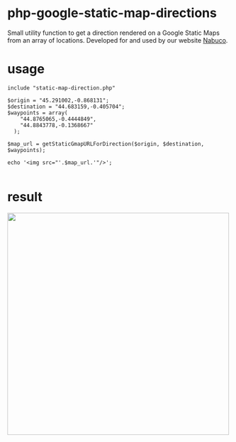 # php-google-static-map-directions
Small utility function to get a direction rendered on a Google Static Maps from an array of locations. Developed for and used by our website <a href="https://www.nabuco.com">Nabuco</a>.

# usage

```
include "static-map-direction.php"

$origin = "45.291002,-0.868131";
$destination = "44.683159,-0.405704";
$waypoints = array(
    "44.8765065,-0.4444849",
    "44.8843778,-0.1368667"
  );

$map_url = getStaticGmapURLForDirection($origin, $destination, $waypoints);

echo '<img src="'.$map_url.'"/>';
        
```

# result

<img height="500" width="500" src="https://maps.googleapis.com/maps/api/staticmap?size=500x500&maptype=roadmap&path=enc:w%7BlsGtphDzBeOpOrH%7CY%7Ca%40zYbI%60ZpL%7CNvQt%40hQ%7BG%7CX%60CErA%7B%40%60%40xD%60%40hCdAzB%60K%60GnU%7Cd%40vEhb%40bGb%5BfMqG%7CZcTnmAcz%40%7Es%40og%40pxBexAfiBsoAhmD%7BfCjw%40%7De%40jIaPf%5Cew%40zEaR%60CqUhKyFlCPpAKzXlF%7CQbS%7CYtR%7EW%7BE%60pBym%40xsBgp%40rgA%7D%5CdVgBtIeF%60%5DmEpIoHnFC%7Eg%40fLhRdBxO_BxH%5E%7E_AzRdXwDfXjBz%5D%60M%5EqKnV%7D%7D%40xM%7BPfJi%40fEkBnP%7CEvVlKhi%40%7De%40hvDakFbpFyuHrMsMxa%40uY%60oCcmBR_AgEuCmHwOqAy%5BsFoOpGoQ%60IeZZyRqEusAsAuY%5EyJhZgMba%40%7DS%7EGkExi%40u%5ErOyIzKjCdP%60GnCCYaOrDwLdLuFxBp%40FlDXrImDbCgDm%40k%40sEbJchDrCmcAnH%7Dz%40bPidAjWg%7CBvBaY%7BCiUkWsd%40%7DF%7DWVmT%7ED%7BFj%5CoKdn%40kXrHWbHfE%7C%40sCuAoJy%40uV%7EMkwAh%40gb%40yNix%40yDo%60%40%7CCme%40vGcfA%7DEc%5Byd%40ouAgAwJwFhC%7D%40uBtAgCnDtHb%5BncAud%40oJ%60%40%7CUM%7CCL%7DCa%40%7DUqEEkA_%40y%40m%40sA%7DKoD_AmLoa%40uAaHjD%7BAdGc%40lJw%40bGb%40vB%7ECpEKl%40gCwHwS%7DFss%40b%40gXbNenAcBmXyKwl%40%7BIubBsRkzDgF%7BfBhAck%40vLso%40pGwu%40nBa%5DrZcs%40pXwv%40fDoTNkt%40dBgd%40%7EKgs%40Ugo%40wN%7Bm%40k%5B%7Bj%40yY%7BW_l%40qh%40eM%7DKcS%7DIe%5DaCc%5EmGwSwKic%40ZzG_%7C%40cEgb%40qB%7Dq%40nFci%40rLsf%40vSkb%40%60Rg%5CtIiZjReb%40Nc%40LUKYcDmRnG%7DZnCqIrG%7DOlDcU%7EJf%40fImHdT%7BAvBeIxFmLtCrDiC%7EDiA%60Cv%40%7DBzBcCaA%7DEgAgF%7EAiFrIkAzNh%40%60FiGvLbIhW%60EpMbEdS%5ChVRhb%40aBlKfDbOZhExLrL%60r%40l%40vGh%40vAvo%40hsD%7EQrc%40jZlYnXy%40%60FzvAtVd%5D%7CDfl%40vWn%7CAcGnb%40cGf%7E%40q%40%60g%40xH%7CD%7EOnGl%40dMnNbWtVhKpY%60UtGtBdE%7B%40tNIjNcDtIRlKhIdHbAxJxOhh%40bj%40%60L%7Ce%40tJhq%40f%5Dbo%40f_%40du%40jIdZfFlJG%7CIfDPnBQfHU%60GtApZgEhB%7EA%60Fxf%40dGll%40%7EF%7ELlJxHv%5E%7EXfG%7Ea%40VnP%60G%60QpMl%5CbZ%7Ce%40rqAvk%40rHh%5CbEnOs%40pJ%7CE%7EHrIlExCj%40lBpHDpKpBzRrAdAjK%7EUbHbS%7CFnHdH%7EW%7CAvEtJ%7EHrM%7CQjK%60ChFiHp%5DtWuCpe%40tAtNbEfCrOfB%60TvPNXBHF%40HO%7CKoG%7CS_Y%7C%60%40aa%40&markers=color:green%7Clabel:A%7C45.291002%2C-0.868131&markers=color:blue%7Clabel:B%7C44.8765065%2C-0.4444849&markers=color:blue%7Clabel:C%7C44.8843778%2C-0.1368667&markers=color:red%7Clabel:D%7C44.683159%2C-0.405704"/>
